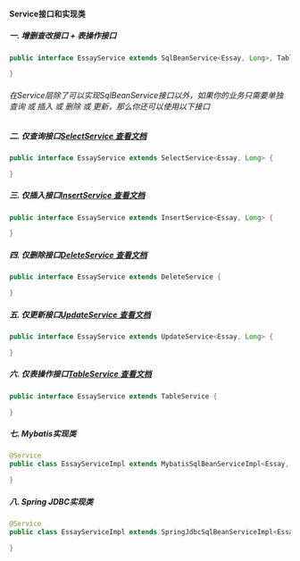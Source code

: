 #### Service接口和实现类
##### 一. 增删查改接口 + 表操作接口
```java
public interface EssayService extends SqlBeanService<Essay, Long>, TableService {

}
```
###### 在Service层除了可以实现SqlBeanService接口以外，如果你的业务只需要单独查询 或 插入 或 删除 或 更新，那么你还可以使用以下接口

##### 二. 仅查询接口[SelectService 查看文档](Select.md "SelectService")
```java
public interface EssayService extends SelectService<Essay, Long> {

}
```
##### 三. 仅插入接口[InsertService 查看文档](Insert.md "InsertService")
```java
public interface EssayService extends InsertService<Essay, Long> {

}
```
##### 四. 仅删除接口[DeleteService 查看文档](Delete.md "DeleteService")
```java
public interface EssayService extends DeleteService {

}
```
##### 五. 仅更新接口[UpdateService 查看文档](Update.md "UpdateService")
```java
public interface EssayService extends UpdateService<Essay, Long> {

}
```
##### 六. 仅表操作接口[TableService 查看文档](Table.md "TableService")
```java
public interface EssayService extends TableService {

}
```

##### 七. Mybatis实现类
```java
@Service
public class EssayServiceImpl extends MybatisSqlBeanServiceImpl<Essay, Long> implements EssayService {

}
```
##### 八. Spring JDBC实现类
```java
@Service
public class EssayServiceImpl extends SpringJdbcSqlBeanServiceImpl<Essay, Long> implements EssayService {

}
```

